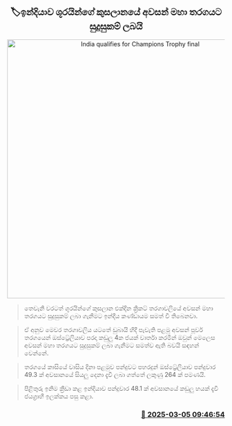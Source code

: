 <p align='center'><b><h2 align='center' title='India qualifies for Champions Trophy final'>🏷ඉන්දියාව ශූරයින්ගේ කුසලානයේ අවසන් මහා තරගයට සුදුසුකම් ලබයි</h2></b></p>
<p align='center'><img src='https://helakuru.sgp1.cdn.digitaloceanspaces.com/esana/images/lib/icc-champions-trophy.jpg' width='600' alt='India qualifies for Champions Trophy final'></p>

> තෙවැනි වරටත් ශූරයින්ගේ කුසලාන එක්දින ක්‍රිකට් තරගාවලියේ අවසන් මහා තරගයට සුදුසුකම් ලබා ගැනීමට ඉන්දීය කණ්ඩායම සමත් වී තිබෙනවා.

> ඒ අනුව මෙවර තරගාවලිය යටතේ ඩුබායි හිදී පැවැති පළමු අවසන් පූර්ව තරගයෙන් ඔස්ට්‍රේලියාව පරදා කඩුලු 4ක ජයක් වාර්තා කරමින් ඔවුන් මෙලෙස අවසන් මහා තරගයට සුදුසුකම් ලබා ගැනීමට සමත්ව ඇති බවයි සඳහන් වෙන්නේ.

> තරගයේ කාසියේ වාසිය දිනා පළමුව පන්දුවට පහරදුන් ඔස්ට්‍රේලියාව පන්දුවාර 49.3 ක් අවසානයේ සියලු දෙනා දැවී ලබා ගත්තේ ලකුණු 264 ක් පමණයි.

> පිළිතුරු ඉනිම ක්‍රීඩා කළ ඉන්දියාව පන්දුවාර 48.1 ක් අවසානයේ කඩුලු හයක් දැවී ජයග්‍රාහී ඉලක්කය පසු කළා.



<h3 align='right'><a href='https://www.helakuru.lk/esana/p/108026/'>📅 2025-03-05 09:46:54</a></h3>
